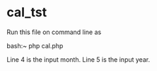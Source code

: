 # cal_tst
Run this file on command line as 

bash:~ php cal.php

Line 4 is the input month.
Line 5 is the input year.

